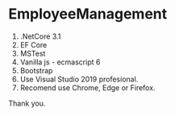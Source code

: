 # EmployeeManagement

1. .NetCore 3.1
2. EF Core
3. MSTest
4. Vanilla js - ecmascript 6
5. Bootstrap
6. Use Visual Studio 2019 profesional.
7. Recomend use Chrome, Edge or Firefox.

Thank you.